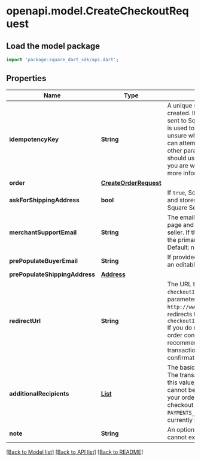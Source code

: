 # openapi.model.CreateCheckoutRequest

## Load the model package
```dart
import 'package:square_dart_sdk/api.dart';
```

## Properties
Name | Type | Description | Notes
------------ | ------------- | ------------- | -------------
**idempotencyKey** | **String** | A unique string that identifies this checkout among others you have created. It can be any valid string but must be unique for every order sent to Square Checkout for a given location ID.  The idempotency key is used to avoid processing the same order more than once. If you are  unsure whether a particular checkout was created successfully, you can attempt it again with the same idempotency key and all the same other parameters without worrying about creating duplicates.  You should use a random number/string generator native to the language you are working in to generate strings for your idempotency keys.  For more information, see [Idempotency](https://developer.squareup.com/docs/working-with-apis/idempotency). | 
**order** | [**CreateOrderRequest**](CreateOrderRequest.md) |  | 
**askForShippingAddress** | **bool** | If `true`, Square Checkout collects shipping information on your behalf and stores  that information with the transaction information in the Square Seller Dashboard.  Default: `false`. | [optional] 
**merchantSupportEmail** | **String** | The email address to display on the Square Checkout confirmation page and confirmation email that the buyer can use to contact the seller.  If this value is not set, the confirmation page and email display the primary email address associated with the seller's Square account.  Default: none; only exists if explicitly set. | [optional] 
**prePopulateBuyerEmail** | **String** | If provided, the buyer's email is prepopulated on the checkout page as an editable text field.  Default: none; only exists if explicitly set. | [optional] 
**prePopulateShippingAddress** | [**Address**](Address.md) |  | [optional] 
**redirectUrl** | **String** | The URL to redirect to after the checkout is completed with `checkoutId`, `transactionId`, and `referenceId` appended as URL parameters. For example, if the provided redirect URL is `http://www.example.com/order-complete`, a successful transaction redirects the customer to:  `http://www.example.com/order-complete?checkoutId=xxxxxx&amp;referenceId=xxxxxx&amp;transactionId=xxxxxx`  If you do not provide a redirect URL, Square Checkout displays an order confirmation page on your behalf; however, it is strongly recommended that you provide a redirect URL so you can verify the transaction results and finalize the order through your existing/normal confirmation workflow.  Default: none; only exists if explicitly set. | [optional] 
**additionalRecipients** | [**List<ChargeRequestAdditionalRecipient>**](ChargeRequestAdditionalRecipient.md) | The basic primitive of a multi-party transaction. The value is optional. The transaction facilitated by you can be split from here.  If you provide this value, the `amount_money` value in your `additional_recipients` field cannot be more than 90% of the `total_money` calculated by Square for your order. The `location_id` must be a valid seller location where the checkout is occurring.  This field requires `PAYMENTS_WRITE_ADDITIONAL_RECIPIENTS` OAuth permission.  This field is currently not supported in the Square Sandbox. | [optional] [default to const []]
**note** | **String** | An optional note to associate with the `checkout` object.  This value cannot exceed 60 characters. | [optional] 

[[Back to Model list]](../README.md#documentation-for-models) [[Back to API list]](../README.md#documentation-for-api-endpoints) [[Back to README]](../README.md)


